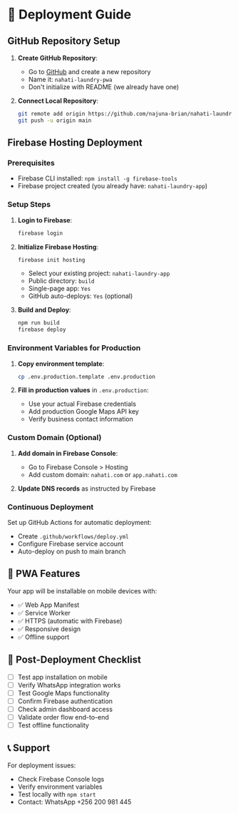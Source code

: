 # 🚀 Deployment Guide

## GitHub Repository Setup

1. **Create GitHub Repository**:

   - Go to [GitHub](https://github.com) and create a new repository
   - Name it: `nahati-laundry-pwa`
   - Don't initialize with README (we already have one)

2. **Connect Local Repository**:
   ```bash
   git remote add origin https://github.com/najuna-brian/nahati-laundry-pwa.git
   git push -u origin main
   ```

## Firebase Hosting Deployment

### Prerequisites

- Firebase CLI installed: `npm install -g firebase-tools`
- Firebase project created (you already have: `nahati-laundry-app`)

### Setup Steps

1. **Login to Firebase**:

   ```bash
   firebase login
   ```

2. **Initialize Firebase Hosting**:

   ```bash
   firebase init hosting
   ```

   - Select your existing project: `nahati-laundry-app`
   - Public directory: `build`
   - Single-page app: `Yes`
   - GitHub auto-deploys: `Yes` (optional)

3. **Build and Deploy**:
   ```bash
   npm run build
   firebase deploy
   ```

### Environment Variables for Production

1. **Copy environment template**:

   ```bash
   cp .env.production.template .env.production
   ```

2. **Fill in production values** in `.env.production`:
   - Use your actual Firebase credentials
   - Add production Google Maps API key
   - Verify business contact information

### Custom Domain (Optional)

1. **Add domain in Firebase Console**:

   - Go to Firebase Console > Hosting
   - Add custom domain: `nahati.com` or `app.nahati.com`

2. **Update DNS records** as instructed by Firebase

### Continuous Deployment

Set up GitHub Actions for automatic deployment:

- Create `.github/workflows/deploy.yml`
- Configure Firebase service account
- Auto-deploy on push to main branch

## 📱 PWA Features

Your app will be installable on mobile devices with:

- ✅ Web App Manifest
- ✅ Service Worker
- ✅ HTTPS (automatic with Firebase)
- ✅ Responsive design
- ✅ Offline support

## 🔧 Post-Deployment Checklist

- [ ] Test app installation on mobile
- [ ] Verify WhatsApp integration works
- [ ] Test Google Maps functionality
- [ ] Confirm Firebase authentication
- [ ] Check admin dashboard access
- [ ] Validate order flow end-to-end
- [ ] Test offline functionality

## 📞 Support

For deployment issues:

- Check Firebase Console logs
- Verify environment variables
- Test locally with `npm start`
- Contact: WhatsApp +256 200 981 445
